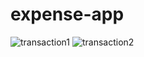 # expense-app
![transaction1](https://user-images.githubusercontent.com/107321871/173345029-2ba07532-a888-406e-844c-8e46d5666cf2.gif)
![transaction2](https://user-images.githubusercontent.com/107321871/173345032-97de9410-b804-4b90-8e23-728ed04f8c1f.gif)

